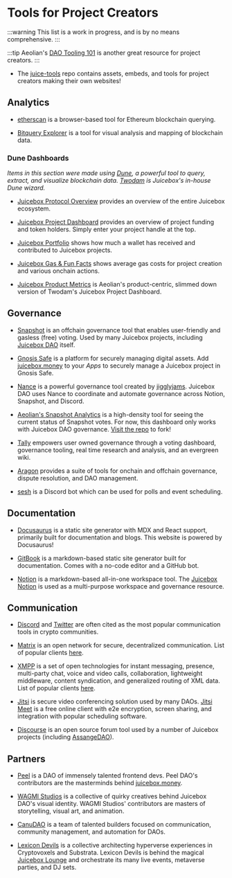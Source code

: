 # Tools for Project Creators

:::warning
This list is a work in progress, and is by no means comprehensive.
:::

:::tip
Aeolian's [DAO Tooling 101](https://info.juicebox.money/blog/dao-tooling-101/) is another great resource for project creators.
:::

- The [juice-tools](https://github.com/jbx-protocol/juice-tools) repo contains assets, embeds, and tools for project creators making their own websites!

## Analytics

- [etherscan](https://etherscan.io/) is a browser-based tool for Ethereum blockchain querying.

- [Bitquery Explorer](https://explorer.bitquery.io/) is a tool for visual analysis and mapping of blockchain data.

### Dune Dashboards

_Items in this section were made using [Dune](https://dune.xyz/home), a powerful tool to query, extract, and visualize blockchain data. [Twodam](https://twitter.com/twodam_eth) is Juicebox's in-house Dune wizard._

- [Juicebox Protocol Overview](https://dune.xyz/twodam/Juicebox-Protocol-Overview) provides an overview of the entire Juicebox ecosystem.

- [Juicebox Project Dashboard](https://dune.xyz/twodam/Juicebox-Projects) provides an overview of project funding and token holders. Simply enter your project handle at the top.

- [Juicebox Portfolio](https://dune.xyz/twodam/Juicebox-Portfolio) shows how much a wallet has received and contributed to Juicebox projects.

- [Juicebox Gas & Fun Facts](https://dune.com/twodam/Juicebox-Gas-and-Fun-Facts) shows average gas costs for project creation and various onchain actions.

- [Juicebox Product Metrics](https://dune.com/aeolian/juicebox.money-metrics) is Aeolian's product-centric, slimmed down version of Twodam's Juicebox Project Dashboard.

## Governance

- [Snapshot](https://snapshot.org/#/) is an offchain governance tool that enables user-friendly and gasless (free) voting. Used by many Juicebox projects, including [Juicebox DAO](https://snapshot.org/#/jbdao.eth/) itself.

- [Gnosis Safe](https://gnosis-safe.io/) is a platform for securely managing digital assets. Add [juicebox.money](https://www.juicebox.money) to your _Apps_ to securely manage a Juicebox project in Gnosis Safe.

- [Nance](https://github.com/jigglyjams/nance) is a powerful governance tool created by [jigglyjams](https://twitter.com/jjjjigglyjams). Juicebox DAO uses Nance to coordinate and automate governance across Notion, Snapshot, and Discord.

- [Aeolian's Snapshot Analytics](https://jbx-protocol.github.io/juice-snapshot-dashboard/) is a high-density tool for seeing the current status of Snapshot votes. For now, this dashboard only works with Juicebox DAO governance. [Visit the repo](https://github.com/jbx-protocol/juice-snapshot-dashboard) to fork!

- [Tally](https://www.tally.xyz/) empowers user owned governance through a voting dashboard, governance tooling, real time research and analysis, and an evergreen wiki.

- [Aragon](https://aragon.org/) provides a suite of tools for onchain and offchain governance, dispute resolution, and DAO management.

- [sesh](https://sesh.fyi/) is a Discord bot which can be used for polls and event scheduling.

## Documentation

- [Docusaurus](https://docusaurus.io/) is a static site generator with MDX and React support, primarily built for documentation and blogs. This website is powered by Docusaurus!

- [GitBook](https://www.gitbook.com/) is a markdown-based static site generator built for documentation. Comes with a no-code editor and a GitHub bot.

- [Notion](https://www.notion.so/) is a markdown-based all-in-one workspace tool. The [Juicebox Notion](https://juicebox.notion.site/Juicebox-Notion-7b2436cec0c145c88b3efa0376c6dba3) is used as a multi-purpose workspace and governance resource.

## Communication

- [Discord](https://www.discord.gg) and [Twitter](https://www.twitter.com) are often cited as the most popular communication tools in crypto communities.

- [Matrix](https://matrix.org/) is an open network for secure, decentralized communication. List of popular clients [here](https://matrix.org/clients/).

- [XMPP](https://xmpp.org/) is a set of open technologies for instant messaging, presence, multi-party chat, voice and video calls, collaboration, lightweight middleware, content syndication, and generalized routing of XML data. List of popular clients [here](https://xmpp.org/getting-started/).

- [Jitsi](https://jitsi.org/) is secure video conferencing solution used by many DAOs. [Jitsi Meet](https://meet.jit.si/) is a free online client with e2e encryption, screen sharing, and integration with popular scheduling software.

- [Discourse](https://github.com/discourse) is an open source forum tool used by a number of Juicebox projects (including [AssangeDAO](https://forum.assangedao.org/)).

## Partners

- [Peel](https://juicebox.money/#/p/peel) is a DAO of immensely talented frontend devs. Peel DAO's contributors are the masterminds behind [juicebox.money](https://www.juicebox.money).

- [WAGMI Studios](https://juicebox.money/#/p/wagmistudios) is a collective of quirky creatives behind Juicebox DAO's visual identity. WAGMI Studios' contributors are masters of storytelling, visual art, and animation.

- [CanuDAO](https://juicebox.money/#/p/canudaocomm) is a team of talented builders focused on communication, community management, and automation for DAOs.

- [Lexicon Devils](https://juicebox.money/#/p/lexicondevils) is a collective architecting hyperverse experiences in Cryptovoxels and Substrata. Lexicon Devils is behind the magical [Juicebox Lounge](http://juicebox.lexicondevils.xyz/) and orchestrate its many live events, metaverse parties, and DJ sets.

